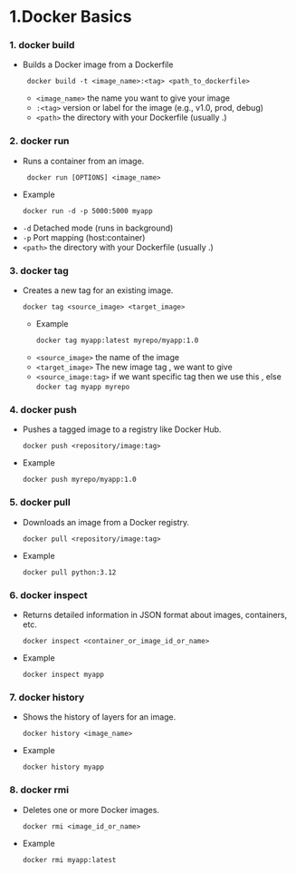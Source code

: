# 1.Docker Basics

### 1. docker build
 - Builds a Docker image from a Dockerfile
    ```
     docker build -t <image_name>:<tag> <path_to_dockerfile>
    ```
   - `<image_name>` the name you want to give your image
   - `:<tag>` version or label for the image (e.g., v1.0, prod, debug)
   - `<path>`  the directory with your Dockerfile (usually .)

### 2. docker run
-  Runs a container from an image.
    ```
     docker run [OPTIONS] <image_name>
    ```
  - Example
    ```
    docker run -d -p 5000:5000 myapp
    ```
   - `-d`  Detached mode (runs in background)
   - `-p` Port mapping (host:container)
   - `<path>`  the directory with your Dockerfile (usually .)

     
### 3. docker tag
- Creates a new tag for an existing image.
    ```
   docker tag <source_image> <target_image>

    ```
  - Example
     ```
    docker tag myapp:latest myrepo/myapp:1.0

    ```
   - `<source_image>` the name of the  image
   - `<target_image>` The new image tag , we want to give 
   - `<source_image:tag>`  if we want specific tag then we use this , else `docker tag myapp myrepo`

     
### 4. docker push
-  Pushes a tagged image to a registry like Docker Hub.
    ```
   docker push <repository/image:tag>
    ```
  - Example
     ```
    docker push myrepo/myapp:1.0
    ```


### 5. docker pull
-  Downloads an image from a Docker registry.
    ```
   docker pull <repository/image:tag>
    ```
  - Example
    ```
    docker pull python:3.12
    ```
   

     
### 6. docker inspect

-  Returns detailed information in JSON format about images, containers, etc.
    ```
   docker inspect <container_or_image_id_or_name>
    ```
  - Example
    ```
    docker inspect myapp
    ```
  
### 7. docker history
-  Shows the history of layers for an image.
    ```
   docker history <image_name>
    ```
  - Example
    ```
    docker history myapp
    ```
 

### 8. docker rmi
-  Deletes one or more Docker images.
    ```
   docker rmi <image_id_or_name>
    ```
  - Example
    ```
    docker rmi myapp:latest
    ```
   
